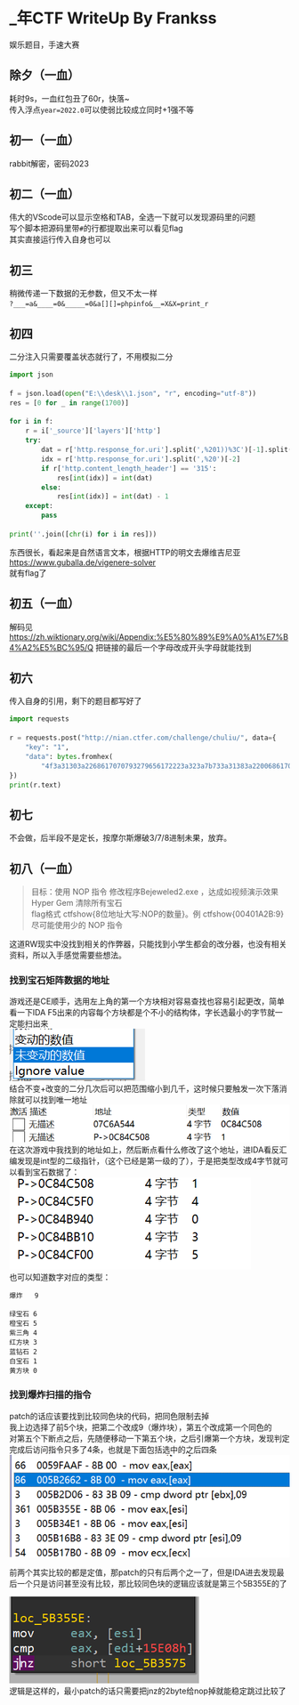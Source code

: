 
# _年CTF WriteUp By Frankss
娱乐题目，手速大赛




## 除夕（一血）
耗时9s，一血红包丑了60r，快落~  
传入浮点`year=2022.0`可以使弱比较成立同时+1强不等

## 初一（一血）
rabbit解密，密码2023

## 初二（一血）
伟大的VScode可以显示空格和TAB，全选一下就可以发现源码里的问题  
写个脚本把源码里带`#`的行都提取出来可以看见flag   
其实直接运行传入自身也可以     

## 初三
稍微传递一下数据的无参数，但又不太一样  
`?___=a&____=0&_____=0&a[][]=phpinfo&__=X&X=print_r`

## 初四
二分注入只需要覆盖状态就行了，不用模拟二分  
```python
import json

f = json.load(open("E:\\desk\\1.json", "r", encoding="utf-8"))
res = [0 for _ in range(1700)]

for i in f:
    r = i['_source']['layers']['http']
    try:
        dat = r['http.response_for.uri'].split(',%201))%3C')[-1].split(';')[0]
        idx = r['http.response_for.uri'].split(',%20')[-2]
        if r['http.content_length_header'] == '315':
            res[int(idx)] = int(dat)
        else:
            res[int(idx)] = int(dat) - 1
    except:
        pass

print(''.join([chr(i) for i in res]))
```
东西很长，看起来是自然语言文本，根据HTTP的明文去爆维吉尼亚  
https://www.guballa.de/vigenere-solver  
就有flag了

## 初五（一血）
解码见 https://zh.wiktionary.org/wiki/Appendix:%E5%80%89%E9%A0%A1%E7%B4%A2%E5%BC%95/Q 把链接的最后一个字母改成开头字母就能找到  

## 初六
传入自身的引用，剩下的题目都写好了  
```python
import requests

r = requests.post("http://nian.ctfer.com/challenge/chuliu/", data={
    "key": "1",
    "data": bytes.fromhex(
        "4f3a31303a2268617070793279656172223a323a7b733a31383a22006861707079327965617200736563726574223b723a313b733a31353a220068617070793279656172006b6579223b723a313b7d")
})
print(r.text)
```

## 初七
不会做，后半段不是定长，按摩尔斯爆破3/7/8进制未果，放弃。

## 初八（一血）

>目标：使用 NOP 指令 修改程序Bejeweled2.exe ，达成如视频演示效果  
>Hyper Gem 清除所有宝石  
>flag格式 ctfshow{8位地址大写:NOP的数量}。例 ctfshow{00401A2B:9}  
>尽可能使用少的 NOP 指令  

这道RW现实中没找到相关的作弊器，只能找到小学生都会的改分器，也没有相关资料，所以入手感觉需要些想法。  

### 找到宝石矩阵数据的地址
游戏还是CE顺手，选用左上角的第一个方块相对容易查找也容易引起更改，简单看一下IDA F5出来的内容每个方块都是个不小的结构体，字长选最小的字节就一定能扫出来  
![picture 1](images/1b680f02a09e9660d195d5fadca7324affa1276e0359e7da6fa0c06dd458ce98.png)  
结合不变+改变的二分几次后可以把范围缩小到几千，这时候只要触发一次下落消除就可以找到唯一地址  
![picture 2](images/c3e571af20d6b7172bed02fff512e4abdba7018ed0e1ce47d2dc96ac09da625c.png)  
在这次游戏中我找到的地址如上，然后断点看什么修改了这个地址，进IDA看反汇编发现是int型的二级指针，（这个已经是第一级的了），于是把类型改成4字节就可以看到宝石数据了：
![picture 3](images/0d0748ee0224709f668cc26dd5d7aa22e5ea15ae92534b1d173d372fe2f7037c.png)  
也可以知道数字对应的类型：  
```
爆炸   9

绿宝石 6
橙宝石 5
紫三角 4
红方块 3
蓝钻石 2
白宝石 1
黄方块 0
```

### 找到爆炸扫描的指令
patch的话应该要找到比较同色块的代码，把同色限制去掉  
我上边选择了前5个块，把第二个改成9（爆炸块），第五个改成第一个同色的  
对第五个下断点之后，先随便移动一下第五个块，之后引爆第一个方块，发现判定完成后访问指令只多了4条，也就是下面包括选中的之后四条  
![picture 5](images/bd4d97c785df558b26b8d53b7f92bd647a60f91b2c20012406f69a7c1efa96ba.png)  

前两个其实比较的都是定值，那patch的只有后两个之一了，但是IDA进去发现最后一个只是访问甚至没有比较，那比较同色块的逻辑应该就是第三个5B355E的了  

![picture 6](images/e79b3d3dabd047409ca02089dbc80a65b8c78165014aec71d11ea63579d4a8eb.png)  
逻辑是这样的，最小patch的话只需要把jnz的2byte给nop掉就能稳定跳过比较了  



